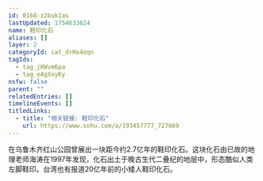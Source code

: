 ```yaml
---
id: 0168-z2buk1as
lastUpdated: 1754633624
name: 鞋印化石
aliases: []
layer: 2
categoryId: cat_drHx4oqn
tagIds:
  - tag_jKWvm6pa
  - tag_eAgXxyKy
nsfw: false
parent: ""
relatedEntries: []
timelineEvents: []
titledLinks:
  - title: "相关链接: 鞋印化石"
    url: https://www.sohu.com/a/193457777_727669
---
```


在乌鲁木齐红山公园曾展出一块距今约2.7亿年的鞋印化石。这块化石由已故的地理老师海涛在1997年发现，化石出土于晚古生代二叠纪的地层中，形态酷似人类左脚鞋印。台湾也有报道20亿年前的小矮人鞋印化石。